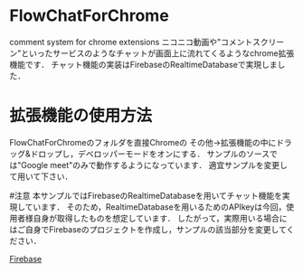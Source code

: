 # FlowChatForChrome
comment system for chrome extensions
ニコニコ動画や"コメントスクリーン"といったサービスのようなチャットが画面上に流れてくるようなchrome拡張機能です．
チャット機能の実装はFirebaseのRealtimeDatabaseで実現しました．

# 拡張機能の使用方法
FlowChatForChromeのフォルダを直接Chromeの
その他->拡張機能の中にドラッグ&ドロップし，デベロッパーモードをオンにする．
サンプルのソースでは"Google meet"のみで動作するようになっています．
適宜サンプルを変更して用いて下さい．

#注意
本サンプルではFirebaseのRealtimeDatabaseを用いてチャット機能を実現しています．
そのため，RealtimeDatabaseを用いるためのAPIkeyは今回，使用者様自身が取得したものを想定しています．
したがって，実際用いる場合にはご自身でFirebaseのプロジェクトを作成し，サンプルの該当部分を変更してください．

[Firebase](https://firebase.google.com/)
